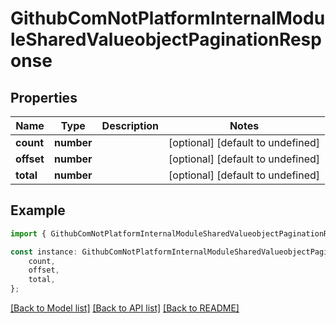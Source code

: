 # GithubComNotPlatformInternalModuleSharedValueobjectPaginationResponse


## Properties

Name | Type | Description | Notes
------------ | ------------- | ------------- | -------------
**count** | **number** |  | [optional] [default to undefined]
**offset** | **number** |  | [optional] [default to undefined]
**total** | **number** |  | [optional] [default to undefined]

## Example

```typescript
import { GithubComNotPlatformInternalModuleSharedValueobjectPaginationResponse } from 'not-games-sdk-public';

const instance: GithubComNotPlatformInternalModuleSharedValueobjectPaginationResponse = {
    count,
    offset,
    total,
};
```

[[Back to Model list]](../README.md#documentation-for-models) [[Back to API list]](../README.md#documentation-for-api-endpoints) [[Back to README]](../README.md)
